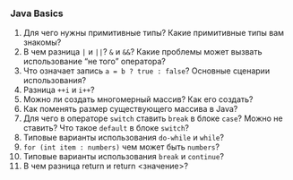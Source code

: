 ### Java Basics
1. Для чего нужны примитивные типы? Какие примитивные типы вам знакомы?
1. В чем разница `|` и `||`? `&` и `&&`? Какие проблемы может вызвать использование “не того” оператора?
1. Что означает запись `a = b ? true : false`? Основные сценарии использования?
1. Разница `++i` и `i++`?
1. Можно ли создать многомерный массив? Как его создать?
1. Как поменять размер существующего массива в Java?
1. Для чего в операторе `switch` ставить `break` в блоке `case`? Можно не ставить? Что такое `default` в блоке `switch`?
1. Типовые варианты использования `do-while` и `while`?
1. `for (int item : numbers)` чем может быть `numbers`?
1. Типовые варианты использования `break` и `continue`?
1. В чем разница return и return <значение>?
